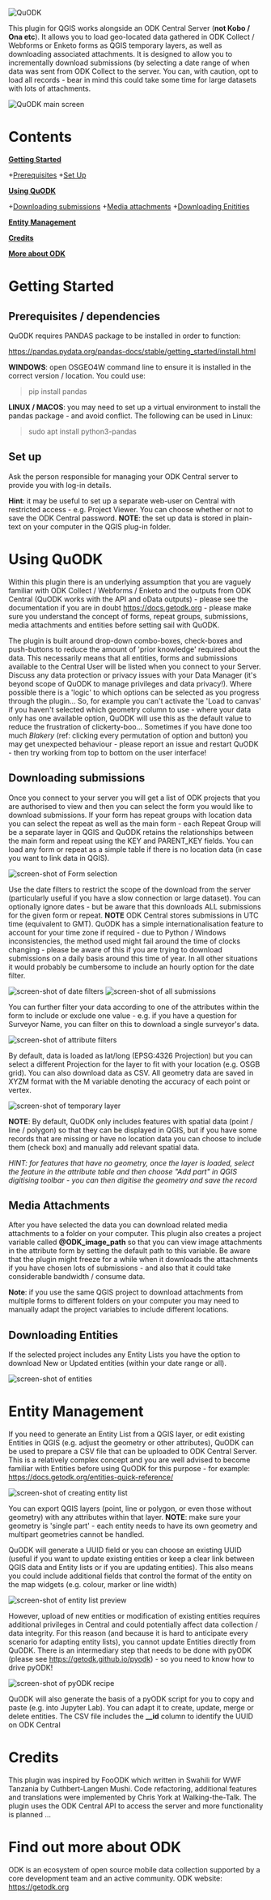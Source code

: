 ![QuODK](/quodk.png)

This plugin for QGIS works alongside an ODK Central Server (**not Kobo / Ona etc**). It allows you to load geo-located data gathered in ODK Collect / Webforms or Enketo forms as QGIS temporary layers, as well as downloading associated attachments. It is designed to allow you to incrementally download submissions (by selecting a date range of when data was sent from ODK Collect to the server. You can, with caution, opt to load all records - bear in mind this could take some time for large datasets with lots of attachments.

![QuODK main screen](help/screenshot1.png)

# Contents
**[Getting Started](#getting-started)**

+[Prerequisites](#prerequisites)
+[Set Up](set-up)

**[Using QuODK](#using-quodk)**

+[Downloading submissions](#downloading-submissions)
+[Media attachments](#media-attachments)
+[Downloading Enitities](#downloading-entities)

**[Entity Management](#entity-management)**

**[Credits](#credits)**

**[More about ODK](#find-out-more-about-odk)**


# Getting Started

## Prerequisites / dependencies

QuODK requires PANDAS package to be installed in order to function:

 https://pandas.pydata.org/pandas-docs/stable/getting_started/install.html



**WINDOWS**: open OSGEO4W command line to ensure it is installed in the correct version / location. You could use: 
>pip install pandas

**LINUX / MACOS**: you may need to set up a virtual environment to install the pandas package - and avoid conflict. The following can be used in Linux:
>sudo apt install python3-pandas

## Set up

Ask the person responsible for managing your ODK Central server to provide you with log-in details.

**Hint**: it may be useful to set up a separate web-user on Central with restricted access - e.g. Project Viewer. You can choose whether or not to save the ODK Central password. **NOTE**: the set up data is stored in plain-text on your computer in the QGIS plug-in folder.

# Using QuODK
Within this plugin there is an underlying assumption that you are vaguely familiar with ODK Collect / Webforms / Enketo and the outputs from ODK Central (QuODK works with the API and oData outputs) - please see the documentation if you are in doubt https://docs.getodk.org - please make sure you understand the concept of forms, repeat groups, submissions, media attachments and entities before setting sail with QuODK.

The plugin is built around drop-down combo-boxes, check-boxes and push-buttons to reduce the amount of 'prior knowledge' required about the data. This necessarily means that all entities, forms and submissions available to the Central User will be listed when you connect to your Server. Discuss any data protection or privacy issues with your Data Manager (it's beyond scope of QuODK to manage privileges and data privacy!). Where possible there is a 'logic' to which options can be selected as you progress through the plugin... So, for example you can't activate the 'Load to canvas' if you haven't selected which geometry column to use - where your data only has one available option, QuODK will use this as the default value to reduce the frustration of clickerty-boo... Sometimes if you have done too much *Blakery* (ref: clicking every permutation of option and button) you may get unexpected behaviour - please report an issue and restart QuODK - then try working from top to bottom on the user interface!

## Downloading submissions

Once you connect to your server you will get a list of ODK projects that you are authorised to view and then you can select the form you would like to download submissions. If your form has repeat groups with location data you can select the repeat as well as the main form - each Repeat Group will be a separate layer in QGIS and QuODK retains the relationships between the main form and repeat using the KEY and PARENT_KEY fields. You can load any form or repeat as a simple table if there is no location data (in case you want to link data in QGIS).

![screen-shot of Form selection](help/screenshot2.png, "Select a form from a project")

Use the date filters to restrict the scope of the download from the server (particularly useful if you have a slow connection or large dataset). You can optionally ignore dates - but be aware that this downloads ALL submissions for the given form or repeat. **NOTE** ODK Central stores submissions in UTC time (equivalent to GMT). QuODK has a simple internationalisation feature to account for your time zone if required - due to Python / Windows inconsistencies, the method used might fail around the time of clocks changing - please be aware of this if you are trying to download submissions on a daily basis around this time of year. In all other situations it would probably be cumbersome to include an hourly option for the date filter. 

![screen-shot of date filters](help/screenshot3.png, "Use date filters to access a sub-set of submissions") ![screen-shot of all submissions](screenshot4.png, "Check ignore dates to load all submissions")

You can further filter your data according to one of the attributes within the form to include or exclude one value - e.g. if you have a question for Surveyor Name, you can filter on this to download a single surveyor's data.

![screen-shot of attribute filters](help/screenshot4.png, "Use attribute filters to refine the list of submissions")

By default, data is loaded as lat/long (EPSG:4326 Projection) but you can select a different Projection for the layer to fit with your location (e.g. OSGB grid). You can also download data as CSV. All geometry data are saved in XYZM format with the M variable denoting the accuracy of each point or vertex.

![screen-shot of temporary layer](help/screenshot5.png, "submissions / repeats are loaded as temporary vector layers")

**NOTE**: By default, QuODK only includes features with spatial data (point / line / polygon) so that they can be displayed in QGIS, but if you have some records that are missing or have no location data you can choose to include them (check box) and manually add relevant spatial data. 

*HINT: for features that have no geometry, once the layer is loaded, select the feature in the attribute table and then choose "Add part" in QGIS digitising toolbar - you can then digitise the geometry and save the record* 

## Media Attachments
After you have selected the data you can download related media attachments to a folder on your computer. This plugin also creates a project variable called **@ODK_image_path** so that you can view image attachments in the attribute form by setting the default path to this variable. Be aware that the plugin might freeze for a while when it downloads the attachments if you have chosen lots of submissions - and also that it could take considerable bandwidth / consume data.  

**Note**: if you use the same QGIS project to download attachments from multiple forms to different folders on your computer you may need to manually adapt the project variables to include different locations.

## Downloading Entities
If the selected project includes any Entity Lists you have the option to download New or Updated entities (within your date range or all).

![screen-shot of entities](help/screenshot6.png, "Download of new or updated entities")

# Entity Management
If you need to generate an Entity List from a QGIS layer, or edit existing Entities in QGIS (e.g. adjust the geometry or other attributes), QuODK can be used to prepare a CSV file that can be uploaded to ODK Central Server. This is a relatively complex concept and you are well advised to become familiar with Entities before using QuODK for this purpose - for example: https://docs.getodk.org/entities-quick-reference/

![screen-shot of creating entity list](help/screenshot7.png, "Preparing an Entity List with QuODK")

You can export QGIS layers (point, line or polygon, or even those without geometry) with any attributes within that layer. **NOTE**: make sure your geometry is 'single part' - each entity needs to have its own geometry and multipart geometries cannot be handled.


QuODK will generate a UUID field or you can choose an existing UUID (useful if you want to update existing entities or keep a clear link between QGIS data and Entity lists or if you are updating entities). This also means you could include additional fields that control the format of the entity on the map widgets (e.g. colour, marker or line width)

![screen-shot of entity list preview](help/screenshot10.png, "Preview Entity List")

However, upload of new entities or modification of existing entities requires additional privileges in Central and could potentially affect data collection / data integrity. For this reason (and because it is hard to anticipate every scenario for adapting entity lists), you cannot update Entities directly from QuODK. There is an intermediary step that needs to be done with pyODK (please see https://getodk.github.io/pyodk) - so you need to know how to drive pyODK!

![screen-shot of pyODK recipe](help/screenshot11.png, "a simple pyODK recipe")

 QuODK will also generate the basis of a pyODK script for you to copy and paste (e.g. into Jupyter Lab). You can adapt it to create, update, merge or delete entities. The CSV file includes the **\__id** column to identify the UUID on ODK Central


# Credits

This plugin was inspired by FooODK which written in Swahili for WWF Tanzania by Cuthbert-Langen Mushi. Code refactoring, additional features and translations were implemented by Chris York at Walking-the-Talk. The plugin uses the ODK Central API to access the server and more functionality is planned ...

# Find out more about ODK

ODK is an ecosystem of open source mobile data collection supported by a core development team and an active community.
ODK website: https://getodk.org
